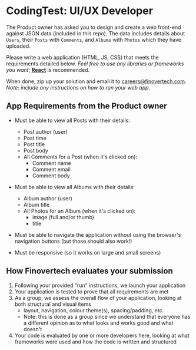 # CodingTest: UI/UX Developer

The Product owner has asked you to design and create a web front-end against JSON data (included in this repo). The data includes details about `Users`, their `Posts` with `Comments`, and `Albums` with `Photos` which they have uploaded.

Please write a web application (HTML, JS, CSS) that meets the requirements detailed below. _Feel free to use any libraries or frameworks you want_; __[React](https://facebook.github.io/react/)__ is recommended.

When done, zip up your solution and email it to [careers@finovertech.com](mailto:careers@finovertech.com). _Note: include any instructions on how to run your web app_.

## App Requirements from the Product owner

- Must be able to view all Posts with their details:
    - Post author (user)
    - Post time
    - Post title
    - Post body
    - All Comments for a Post (when it's clicked on):
        - Comment name
        - Comment email
        - Comment body

- Must be able to view all Albums with their details:
    - Album author (user)
    - Album title
    - All Photos for an Album (when it's clicked on):
        - image (full and/or thumb)
        - title

- Must be able to navigate the application without using the browser's navigation buttons (but those should also work!)
- Must be responsive (so it works on large and small screens)

## How Finovertech evaluates your submission

1. Following your provided "run" instructions, we launch your application
2. Your application is tested to prove that all requirements are met
3. As a group, we assess the overall flow of your application, looking at both structural and visual items
    - layout, navigation, colour theme(s), spacing/padding, etc.
    - Note: this is done as a group since we understand that everyone has a different opinion as to what looks and works good and what doesn't
4. Your code is evaluated by one or more developers here, looking at what frameworks were used and how the code is written and structured

